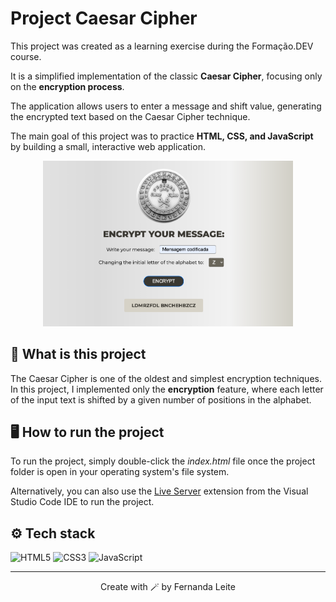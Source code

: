 # Project Caesar Cipher
This project was created as a learning exercise during the Formação.DEV course.

It is a simplified implementation of the classic **Caesar Cipher**, focusing only on the **encryption process**.  

The application allows users to enter a message and shift value, generating the encrypted text based on the Caesar Cipher technique.

The main goal of this project was to practice **HTML, CSS, and JavaScript** by building a small, interactive web application.


<p align="center">
<img src="./assets/caeser-cypher-project.png" alt="web app working" width="400px"></img>
</p>

## 🤔 What is this project
The Caesar Cipher is one of the oldest and simplest encryption techniques.  
In this project, I implemented only the **encryption** feature, where each letter of the input text is shifted by a given number of positions in the alphabet. 

## 🖥️ How to run the project
To run the project, simply double-click the *index.html* file once the project folder is open in your operating system's file system. 

Alternatively, you can also use the [Live Server](https://marketplace.visualstudio.com/items?itemName=ritwickdey.LiveServer) extension from the Visual Studio Code IDE to run the project.


## ⚙️ Tech stack

![HTML5](https://img.shields.io/badge/HTML5-E34F26?style=for-the-badge&logo=html5&logoColor=white)
![CSS3](https://img.shields.io/badge/CSS3-1572B6?style=for-the-badge&logo=css3&logoColor=white)
![JavaScript](https://img.shields.io/badge/JavaScript-323330?style=for-the-badge&logo=javascript&logoColor=F7DF1)


-------
<p align="center">Create with 🪄 by Fernanda Leite</p>